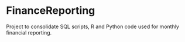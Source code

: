 # FinanceReporting
Project to consolidate SQL scripts, R and Python code used for monthly financial reporting.
